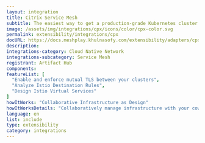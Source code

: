 ```yaml
---
layout: integration
title: Citrix Service Mesh
subtitle: The easiest way to get a production-grade Kubernetes cluster up and running
image: /assets/img/integrations/cpx/icons/color/cpx-color.svg
permalink: extensibility/integrations/cpx
docURL: https://docs.meshplay.khulnasofy.com/extensibility/adapters/cpx
description: 
integrations-category: Cloud Native Network
integrations-subcategory: Service Mesh
registrant: Artifact Hub
components: 
featureList: [
  "Enable and enforce mutual TLS between your clusters",
  "Analyze Istio Destination Rules",
  "Design Istio Virtual Services"
]
howItWorks: "Collaborative Infrastructure as Design"
howItWorksDetails: "Collaboratively manage infrastructure with your coworkers synchronously sharing the same designs."
language: en
list: include
type: extensibility
category: integrations
---
```

